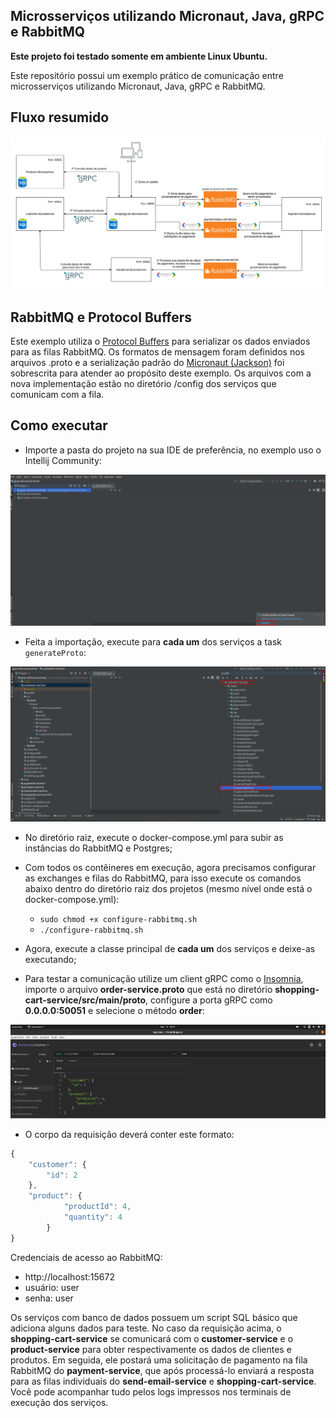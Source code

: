 ## Microsserviços utilizando Micronaut, Java, gRPC e RabbitMQ

**Este projeto foi testado somente em ambiente Linux Ubuntu.**

Este repositório possui um exemplo prático de comunicação entre microsserviços utilizando Micronaut, Java, gRPC e RabbitMQ. 

## Fluxo resumido

<img src="./img/grpc-microsservices-schema.png" alt="Schema"/>

## RabbitMQ e Protocol Buffers

Este exemplo utiliza o [Protocol Buffers](https://developers.google.com/protocol-buffers) para serializar os dados enviados para as filas RabbitMQ. Os formatos de mensagem foram definidos nos arquivos .proto e a serialização 
padrão do [Micronaut (Jackson)](https://micronaut-projects.github.io/micronaut-rabbitmq/latest/guide/#serdes) foi
sobrescrita para atender ao propósito deste exemplo. Os arquivos com a nova implementação estão no diretório /config dos serviços que comunicam com a fila.


## Como executar

- Importe a pasta do projeto na sua IDE de preferência, no exemplo uso o Intellij Community:

<img src="./img/import-project.png" alt="Import project"/>


- Feita a importação, execute para **cada um** dos serviços a task `generateProto`:

<img src="./img/execute-generate-proto.png" alt="Execute generate proto"/>

- No diretório raiz, execute o docker-compose.yml para subir as instâncias do RabbitMQ e Postgres;

- Com todos os contêineres em execução, agora precisamos configurar as exchanges e filas do RabbitMQ, para isso
execute os comandos abaixo dentro do diretório raiz dos projetos (mesmo nível onde está o docker-compose.yml):
    - `sudo chmod +x configure-rabbitmq.sh`
    - `./configure-rabbitmq.sh`

- Agora, execute a classe principal de **cada um** dos serviços e deixe-as executando;

- Para testar a comunicação utilize um client gRPC como o [Insomnia](https://insomnia.rest/), importe o arquivo
**order-service.proto** que está no diretório **shopping-cart-service/src/main/proto**, configure a porta gRPC como **0.0.0.0:50051** e selecione o método **order**:

<img src="./img/dashboard-insomnia.png" alt="Import proto client gRPC"/>


-  O corpo da requisição deverá conter este formato:
``` javascript
{
    "customer": {
	    "id": 2
	},
	"product": {
			"productId": 4,
			"quantity": 4
		}
}
```

Credenciais de acesso ao RabbitMQ:
 - http://localhost:15672
 - usuário: user
 - senha: user

Os serviços com banco de dados possuem um script SQL básico que adiciona alguns dados para teste. No caso da requisição acima, o **shopping-cart-service** se comunicará com o **customer-service** e o **product-service** para obter respectivamente os dados de clientes e produtos. Em seguida, ele postará uma solicitação de pagamento
na fila RabbitMQ do **payment-service**, que após processá-lo enviará a resposta para as filas individuais do
**send-email-service** e **shopping-cart-service**. Você pode acompanhar tudo pelos logs impressos nos terminais de
execução dos serviços.
